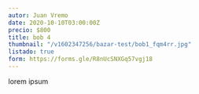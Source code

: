 ```yaml
---
autor: Juan Vremo
date: 2020-10-10T03:00:00Z
precio: $800
title: bob 4
thumbnail: "/v1602347256/bazar-test/bob1_fqm4rr.jpg"
listado: true
form: https://forms.gle/R8nUcSNXGq57vgj18
---
```


lorem ipsum